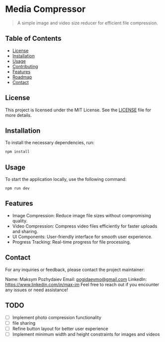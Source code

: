 # Media Compressor
> A simple image and video size reducer for efficient file compression.

## Table of Contents
- [License](#license)
- [Installation](#installation)
- [Usage](#usage)
- [Contributing](#contributing)
- [Features](#features)
- [Roadmap](#roadmap)
- [Contact](#contact)

## License
This project is licensed under the MIT License. See the [LICENSE](LICENSE) file for more details.

## Installation

To install the necessary dependencies, run:

```bash
npm install
```

## Usage
To start the application locally, use the following command:

```
npm run dev
```

## Features
- Image Compression: Reduce image file sizes without compromising quality.
- Video Compression: Compress video files efficiently for faster uploads and sharing.
- UI Components: User-friendly interface for smooth user experience.
- Progress Tracking: Real-time progress for file processing.

 
## Contact
For any inquiries or feedback, please contact the project maintainer:

Name: Maksym Pozhydaiev
Email: pogidaevmo@gmail.com
LinkedIn: https://www.linkedin.com/in/max-im
Feel free to reach out if you encounter any issues or need assistance! 


## TODO
- [ ] Implement photo compression functionality
- [ ] file sharing
- [ ] Refine button layout for better user experience
- [ ] Implement minimum width and height constraints for images and videos

